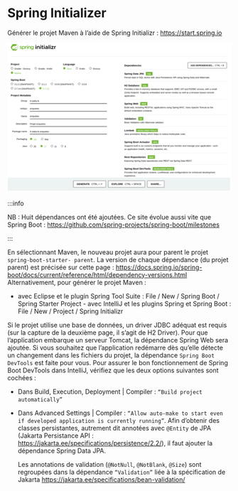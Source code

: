 # Spring Initializer

Générer le projet Maven à l’aide de Spring Initializr : https://start.spring.io

![spring initializer](../assets/spring_init.png)

:::info

NB : Huit dépendances ont été ajoutées. Ce site évolue aussi vite que Spring Boot :
https://github.com/spring-projects/spring-boot/milestones

:::

En sélectionnant Maven, le nouveau projet aura pour parent le projet `spring-boot-starter- parent`. La version de chaque dépendance (du projet parent) est précisée sur cette page : https://docs.spring.io/spring-boot/docs/current/reference/html/dependency-versions.html
Alternativement, pour générer le projet Maven :

- avec Eclipse et le plugin Spring Tool Suite : File / New / Spring Boot / Spring Starter Project - avec IntelliJ et les plugins Spring et Spring Boot : File / New / Project / Spring Initializr

Si le projet utilise une base de données, un driver JDBC adéquat est requis (sur la capture de la deuxième page, il s’agit de H2 Driver).
Pour que l’application embarque un serveur Tomcat, la dépendance Spring Web sera ajoutée.
Si vous souhaitez que l’application redémarre dès qu’elle détecte un changement dans les fichiers du projet, la dépendance `Spring Boot DevTools` est faite pour vous. Pour assurer le bon fonctionnement de Spring Boot DevTools dans IntelliJ, vérifiez que les deux options suivantes sont cochées :

- Dans Build, Execution, Deployment | Compiler : `“Build project automatically”`

- Dans Advanced Settings | Compiler : `“Allow auto-make to start even if developed application is currently running”`.
  Afin d’obtenir des classes persistantes, autrement dit annotées avec `@Entity` de JPA (Jakarta Persistance API : https://jakarta.ee/specifications/persistence/2.2/), il faut ajouter la dépendance Spring Data JPA.

  Les annotations de validation (`@NotNull`, `@NotBlank`, `@Size`) sont regroupées dans la dépendance `“Validation”` liée à la spécification de Jakarta https://jakarta.ee/specifications/bean-validation/
